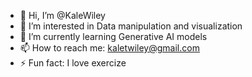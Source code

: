 - 👋 Hi, I’m @KaleWiley
- 👀 I’m interested in Data manipulation and visualization
- 🌱 I’m currently learning Generative AI models
- 📫 How to reach me: kaletwiley@gmail.com
- ⚡ Fun fact: I love exercize

<!---
KaleWiley/KaleWiley is a ✨ special ✨ repository because its `README.md` (this file) appears on your GitHub profile.
You can click the Preview link to take a look at your changes.
--->
